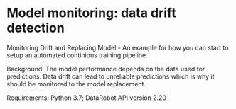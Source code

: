 # Model monitoring: data drift detection

Monitoring Drift and Replacing Model - An example for how you can start to setup an automated continious training pipeline. 

Background: The model performance depends on the data used for predictions. Data drift can lead to unreliable predictions which is why it should be monitored to the model replacement.

Requirements: Python 3.7; DataRobot API version 2.20
